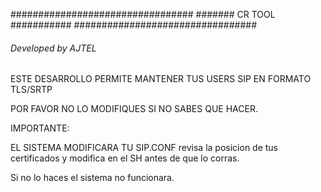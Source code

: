 
#################################
#######    CR TOOL    ###########
#################################
###### Developed by AJTEL #######

ESTE DESARROLLO PERMITE MANTENER TUS USERS SIP EN FORMATO TLS/SRTP

POR FAVOR NO LO MODIFIQUES SI NO SABES QUE HACER.

IMPORTANTE:

EL SISTEMA MODIFICARA TU SIP.CONF
revisa la posicion de tus certificados y modifica en el SH antes de que lo corras.


Si no lo haces el sistema no funcionara.


